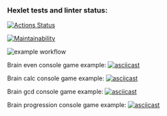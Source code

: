 ### Hexlet tests and linter status:
[![Actions Status](https://github.com/achevozerov/python-project-lvl1/workflows/hexlet-check/badge.svg)](https://github.com/achevozerov/python-project-lvl1/actions)

[![Maintainability](https://api.codeclimate.com/v1/badges/5a0e0aa9745b1d4a7b6c/maintainability)](https://codeclimate.com/github/achevozerov/python-project-lvl1/maintainability)

![example workflow](https://github.com/achevozerov/python-project-lvl1/actions/workflows/superlinter.yml/badge.svg)

Brain even console game example:
[![asciicast](https://asciinema.org/a/kOAKXFH6N7zupEOjHePgJVJbd.svg)](https://asciinema.org/a/kOAKXFH6N7zupEOjHePgJVJbd)

Brain calc console game example:
[![asciicast](https://asciinema.org/a/X2mr6MR3CZvWXz6zYO3RixL46.svg)](https://asciinema.org/a/X2mr6MR3CZvWXz6zYO3RixL46)

Brain gcd console game example:
[![asciicast](https://asciinema.org/a/kWCV6Da0FXO8IOsGAQAiVcvp2.svg)](https://asciinema.org/a/kWCV6Da0FXO8IOsGAQAiVcvp2)

Brain progression console game example:
[![asciicast](https://asciinema.org/a/vnZgBMZmR100T4DRSTeRsipRa.svg)](https://asciinema.org/a/vnZgBMZmR100T4DRSTeRsipRa)

